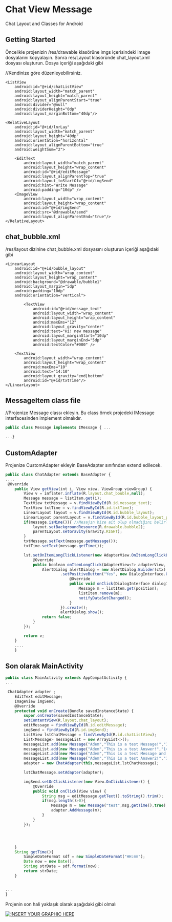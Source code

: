 # Chat View Message
Chat Layout and Classes for Android

## Getting Started
Öncelikle projenizin /res/drawable klasörüne imgs içerisindeki image dosyalarını kopyalayın. Sonra res/Layout klasöründe chat_layout.xml dosyası oluşturun. Dosya içeriği aşağıdaki gibi

//Kendinize göre düzenleyebilirsiniz.
<?xml version="1.0" encoding="utf-8"?>
<RelativeLayout xmlns:android="http://schemas.android.com/apk/res/android"
    android:layout_width="match_parent"
    android:layout_height="match_parent">

    <ListView
        android:id="@+id/chatListView"
        android:layout_width="match_parent"
        android:layout_height="match_parent"
        android:layout_alignParentStart="true"
        android:divider="@null"
        android:dividerHeight="0dp"
        android:layout_marginBottom="40dp"/>

    <RelativeLayout
        android:id="@+id/lnrLay"
        android:layout_width="match_parent"
        android:layout_height="40dp"
        android:orientation="horizontal"
        android:layout_alignParentBottom="true"
        android:weightSum="2">

        <EditText
            android:layout_width="match_parent"
            android:layout_height="wrap_content"
            android:id="@+id/editMessage"
            android:layout_alignParentTop="true"
            android:layout_toStartOf="@+id/imgSend"
            android:hint="Write Message"
            android:padding="10dp" />
        <ImageView
            android:layout_width="wrap_content"
            android:layout_height="wrap_content"
            android:id="@+id/imgSend"
            android:src="@drawable/send"
            android:layout_alignParentEnd="true"/>
    </RelativeLayout>
</RelativeLayout>

## chat_bubble.xml 
/res/layout dizinine chat_bubble.xml dosyasını oluşturun içeriği aşağıdaki gibi
<?xml version="1.0" encoding="utf-8"?>
<LinearLayout xmlns:android="http://schemas.android.com/apk/res/android"
    android:id="@+id/bubble_layout_parent"
    android:layout_width="wrap_content"
    android:layout_height="wrap_content"
    android:orientation="vertical">

    <LinearLayout
        android:id="@+id/bubble_layout"
        android:layout_width="wrap_content"
        android:layout_height="wrap_content"
        android:background="@drawable/bubble1"
        android:layout_margin="5dp"
        android:padding="10dp"
        android:orientation="vertical">

            <TextView
                android:id="@+id/message_text"
                android:layout_width="wrap_content"
                android:layout_height="wrap_content"
                android:maxEms="12"
                android:layout_gravity="center"
                android:text="Hi! new message"
                android:layout_marginStart="10dp"
                android:layout_marginEnd="5dp"
                android:textColor="#000" />

        <TextView
            android:layout_width="wrap_content"
            android:layout_height="wrap_content"
            android:maxEms="10"
            android:text="14:10"
            android:layout_gravity="end|bottom"
            android:id="@+id/txtTime"/>
    </LinearLayout>

</LinearLayout>

## MessageItem class file 
//Projenize Message classı ekleyin. Bu class örnek projedeki IMessage interfacesinden implement olmalıdır.
```javascript
public class Message implements IMessage { ...

...}
```

## CustomAdapter
Projenize CustomAdapter ekleyin BaseAdapter sınıfından extend edilecek.
```javascript
public class ChatAdapter extends BaseAdapter {
....
 @Override
    public View getView(int i, View view, ViewGroup viewGroup) {
        View v = inflater.inflate(R.layout.chat_bouble,null);
        Message message = listItem.get(i);
        TextView txtMessage = v.findViewById(R.id.message_text);
        TextView txtTime = v.findViewById(R.id.txtTime);
        LinearLayout layout = v.findViewById(R.id.bubble_layout);
        LinearLayout parentLayout = v.findViewById(R.id.bubble_layout_parent);
        if(message.isMine()){ //Mesajın bize ait olup olmadığını belirleyip yerleşimi ona göre ayarlamak için. Olmazsa olmaz
            layout.setBackgroundResource(R.drawable.bubble2);
            parentLayout.setGravity(Gravity.RIGHT);
        }
        txtMessage.setText(message.getMessage());
        txtTime.setText(message.getTime());

        lst.setOnItemLongClickListener(new AdapterView.OnItemLongClickListener() { // Listedeki mesajları silmek için. Opsiyoneldir.
            @Override
            public boolean onItemLongClick(AdapterView<?> adapterView, View view, final int position, long l) {
                AlertDialog alertDialog = new AlertDialog.Builder(ctx).setTitle("Check").setMessage("Are you delete item?")
                        .setPositiveButton("Yes", new DialogInterface.OnClickListener() {
                            @Override
                            public void onClick(DialogInterface dialogInterface, int i) {
                                Message m = listItem.get(position);
                                listItem.remove(m);
                                notifyDataSetChanged();
                            }
                        }).create();
                        alertDialog.show();
                return false;
            }
        });

        return v;
    }
    ....
    }
```

## Son olarak MainActivity
```javascript
public class MainActivity extends AppCompatActivity {
...

 ChatAdapter adapter ;
    EditText editMessage;
    ImageView imgSend;
    @Override
    protected void onCreate(Bundle savedInstanceState) {
        super.onCreate(savedInstanceState);
        setContentView(R.layout.chat_layout);
        editMessage = findViewById(R.id.editMessage);
        imgSend = findViewById(R.id.imgSend);
        ListView lstChatMessage = findViewById(R.id.chatListView);
        List<Message> messageList = new ArrayList<>();
        messageList.add(new Message("Adem","This is a test Message!","14:10",true));
        messageList.add(new Message("Adem","This is a test Answer!","14:10",false));
        messageList.add(new Message("Adem","This is a test Message and so big message.This is a test Message and so big message.This is a test Message and so big message.This is a test Message and so big message.This is a test Message and so big message.!","14:10",true));
        messageList.add(new Message("Adem","This is a test Answer2!","14:10",false));
        adapter = new ChatAdapter(this,messageList,lstChatMessage);

        lstChatMessage.setAdapter(adapter);

        imgSend.setOnClickListener(new View.OnClickListener() {
            @Override
            public void onClick(View view) {
                String msg = editMessage.getText().toString().trim();
                if(msg.length()>0){
                    Message m = new Message("test",msg,getTime(),true);
                    adapter.AddMessage(m);
                }
            }
        });




    }
    String getTime(){
        SimpleDateFormat sdf = new SimpleDateFormat("HH:mm");
        Date now = new Date();
        String strDate = sdf.format(now);
        return strDate;
    }


...
}

```

Projenin son hali yaklaşık olarak aşağıdaki gibi olmalı

[![INSERT YOUR GRAPHIC HERE](https://raw.githubusercontent.com/adembulut/androidChatViewMessage/master/screenshot.png)]()
